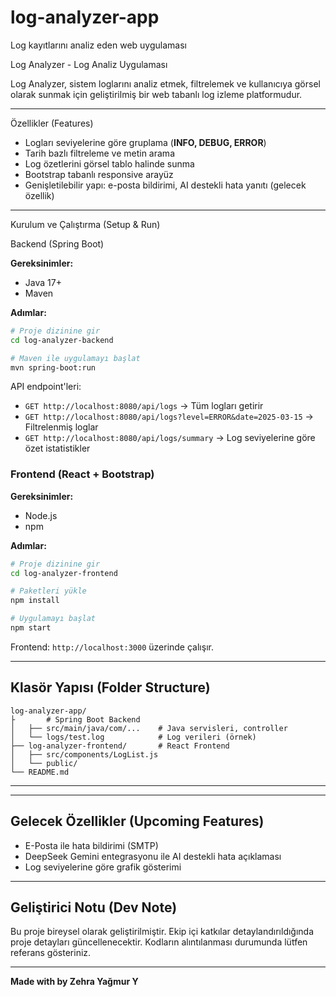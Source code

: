 # log-analyzer-app
Log kayıtlarını analiz eden web uygulaması

 Log Analyzer - Log Analiz Uygulaması

Log Analyzer, sistem loglarını analiz etmek, filtrelemek ve kullanıcıya görsel olarak sunmak için geliştirilmiş bir web tabanlı log izleme platformudur.

---

 Özellikler (Features)

-  Logları seviyelerine göre gruplama (**INFO, DEBUG, ERROR**)
-  Tarih bazlı filtreleme ve metin arama
-  Log özetlerini görsel tablo halinde sunma
-  Bootstrap tabanlı responsive arayüz
-  Genişletilebilir yapı: e-posta bildirimi, AI destekli hata yanıtı (gelecek özellik)

---

 Kurulum ve Çalıştırma (Setup & Run)

 Backend (Spring Boot)

**Gereksinimler:**
- Java 17+
- Maven

**Adımlar:**
```bash
# Proje dizinine gir
cd log-analyzer-backend

# Maven ile uygulamayı başlat
mvn spring-boot:run
```

API endpoint'leri:
- `GET http://localhost:8080/api/logs` → Tüm logları getirir
- `GET http://localhost:8080/api/logs?level=ERROR&date=2025-03-15` → Filtrelenmiş loglar
- `GET http://localhost:8080/api/logs/summary` → Log seviyelerine göre özet istatistikler

###  Frontend (React + Bootstrap)

**Gereksinimler:**
- Node.js
- npm

**Adımlar:**
```bash
# Proje dizinine gir
cd log-analyzer-frontend

# Paketleri yükle
npm install

# Uygulamayı başlat
npm start
```

Frontend: `http://localhost:3000` üzerinde çalışır.

---

##  Klasör Yapısı (Folder Structure)

```
log-analyzer-app/
├       # Spring Boot Backend
│   ├── src/main/java/com/...    # Java servisleri, controller
│   └── logs/test.log            # Log verileri (örnek)
├── log-analyzer-frontend/       # React Frontend
│   ├── src/components/LogList.js
│   └── public/
└── README.md
```

---

---

##  Gelecek Özellikler (Upcoming Features)

-  E-Posta ile hata bildirimi (SMTP)
-  DeepSeek Gemini entegrasyonu ile AI destekli hata açıklaması
-  Log seviyelerine göre grafik gösterimi

---

##  Geliştirici Notu (Dev Note)

Bu proje bireysel olarak geliştirilmiştir. Ekip içi katkılar detaylandırıldığında proje detayları güncellenecektir. Kodların alıntılanması durumunda lütfen referans gösteriniz. 

---

**Made with by Zehra Yağmur Y**


